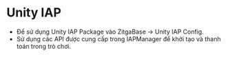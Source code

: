 # Unity IAP

- Để sử dụng Unity IAP Package vào ZitgaBase -> Unity IAP Config.
- Sử dụng các API được cung cấp trong IAPManager để khởi tạo và thanh toán trong trò chơi.

